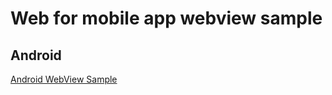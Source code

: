 # Web for mobile app webview sample

## Android

[Android WebView Sample](https://github.com/cozyfex/android-webview-sample)

